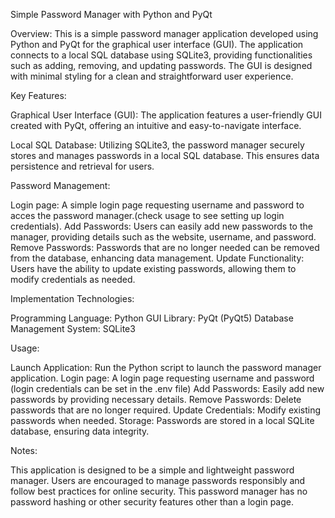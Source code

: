 Simple Password Manager with Python and PyQt

Overview:
This is a simple password manager application developed using Python and PyQt for the graphical user interface (GUI). The application connects to a local SQL database using SQLite3, providing functionalities such as adding, removing, and updating passwords. The GUI is designed with minimal styling for a clean and straightforward user experience.

Key Features:

Graphical User Interface (GUI): The application features a user-friendly GUI created with PyQt, offering an intuitive and easy-to-navigate interface.

Local SQL Database: Utilizing SQLite3, the password manager securely stores and manages passwords in a local SQL database. This ensures data persistence and retrieval for users.



Password Management:

Login page: A simple login page requesting username and password to acces the password manager.(check usage to see setting up login credentials).
Add Passwords: Users can easily add new passwords to the manager, providing details such as the website, username, and password.
Remove Passwords: Passwords that are no longer needed can be removed from the database, enhancing data management.
Update Functionality: Users have the ability to update existing passwords, allowing them to modify credentials as needed.


Implementation Technologies:

Programming Language: Python
GUI Library: PyQt (PyQt5)
Database Management System: SQLite3

Usage:

Launch Application: Run the Python script to launch the password manager application.
Login page: A login page requesting username and password (login credentials can be set in the .env file)
Add Passwords: Easily add new passwords by providing necessary details.
Remove Passwords: Delete passwords that are no longer required.
Update Credentials: Modify existing passwords when needed.
Storage: Passwords are  stored in a local SQLite database, ensuring data integrity.

Notes:

This application is designed to be a simple and lightweight password manager.
Users are encouraged to manage passwords responsibly and follow best practices for online security.
This password manager has no password hashing or other security features other than a login page.





